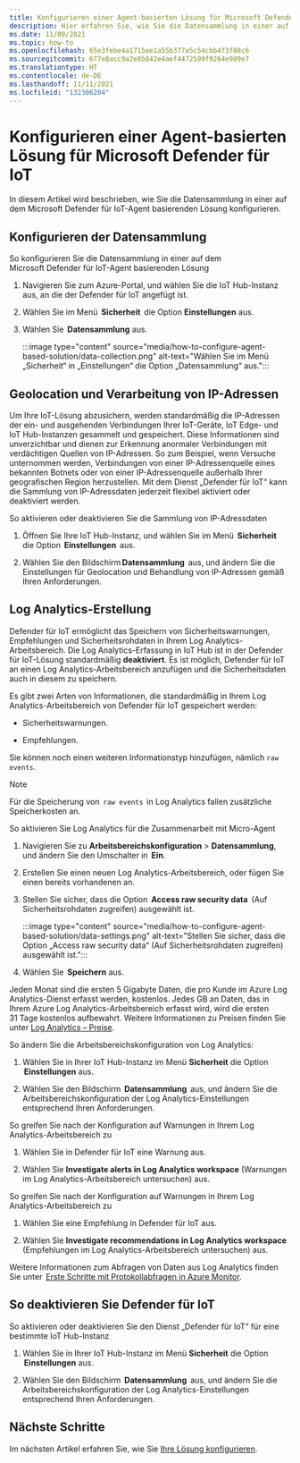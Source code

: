 ```yaml
---
title: Konfigurieren einer Agent-basierten Lösung für Microsoft Defender für IoT
description: Hier erfahren Sie, wie Sie die Datensammlung in einer auf dem Microsoft Defender für IoT-Agent basierenden Lösung konfigurieren.
ms.date: 11/09/2021
ms.topic: how-to
ms.openlocfilehash: 65e3febe4a1715ee1a55b377a5c54cbb4f3f88c6
ms.sourcegitcommit: 677e8acc9a2e8b842e4aef4472599f9264e989e7
ms.translationtype: HT
ms.contentlocale: de-DE
ms.lasthandoff: 11/11/2021
ms.locfileid: "132306204"
---
```

# <a name="configure-microsoft-defender-for-iot-agent-based-solution"></a>Konfigurieren einer Agent-basierten Lösung für Microsoft Defender für IoT  

In diesem Artikel wird beschrieben, wie Sie die Datensammlung in einer auf dem Microsoft Defender für IoT-Agent basierenden Lösung konfigurieren.

## <a name="configure-data-collection"></a>Konfigurieren der Datensammlung

So konfigurieren Sie die Datensammlung in einer auf dem Microsoft Defender für IoT-Agent basierenden Lösung 

1. Navigieren Sie zum Azure-Portal, und wählen Sie die IoT Hub-Instanz aus, an die der Defender für IoT angefügt ist. 

1. Wählen Sie im Menü  **Sicherheit**  die Option **Einstellungen** aus. 

1. Wählen Sie  **Datensammlung** aus. 

    :::image type="content" source="media/how-to-configure-agent-based-solution/data-collection.png" alt-text="Wählen Sie im Menü „Sicherheit“ in „Einstellungen“ die Option „Datensammlung“ aus.":::

## <a name="geolocation-and-ip-address-handling"></a>Geolocation und Verarbeitung von IP-Adressen 

Um Ihre IoT-Lösung abzusichern, werden standardmäßig die IP-Adressen der ein- und ausgehenden Verbindungen Ihrer IoT-Geräte, IoT Edge- und IoT Hub-Instanzen gesammelt und gespeichert. Diese Informationen sind unverzichtbar und dienen zur Erkennung anormaler Verbindungen mit verdächtigen Quellen von IP-Adressen. So zum Beispiel, wenn Versuche unternommen werden, Verbindungen von einer IP-Adressenquelle eines bekannten Botnets oder von einer IP-Adressenquelle außerhalb Ihrer geografischen Region herzustellen. Mit dem Dienst „Defender für IoT“ kann die Sammlung von IP-Adressdaten jederzeit flexibel aktiviert oder deaktiviert werden. 

So aktivieren oder deaktivieren Sie die Sammlung von IP-Adressdaten 

1. Öffnen Sie Ihre IoT Hub-Instanz, und wählen Sie im Menü  **Sicherheit**  die Option  **Einstellungen**  aus. 

1. Wählen Sie den Bildschirm **Datensammlung**  aus, und ändern Sie die Einstellungen für Geolocation und Behandlung von IP-Adressen gemäß Ihren Anforderungen. 

## <a name="log-analytics-creation"></a>Log Analytics-Erstellung 

Defender für IoT ermöglicht das Speichern von Sicherheitswarnungen, Empfehlungen und Sicherheitsrohdaten in Ihrem Log Analytics-Arbeitsbereich. Die Log Analytics-Erfassung in IoT Hub ist in der Defender für IoT-Lösung standardmäßig **deaktiviert**. Es ist möglich, Defender für IoT an einen Log Analytics-Arbeitsbereich anzufügen und die Sicherheitsdaten auch in diesem zu speichern. 

Es gibt zwei Arten von Informationen, die standardmäßig in Ihrem Log Analytics-Arbeitsbereich von Defender für IoT gespeichert werden:
 
- Sicherheitswarnungen.

- Empfehlungen. 

Sie können noch einen weiteren Informationstyp hinzufügen, nämlich `raw events`. 

> [!Note] 
> Für die Speicherung von  `raw events`  in Log Analytics fallen zusätzliche Speicherkosten an. 

So aktivieren Sie Log Analytics für die Zusammenarbeit mit Micro-Agent 

1. Navigieren Sie zu **Arbeitsbereichskonfiguration** > **Datensammlung**, und ändern Sie den Umschalter in  **Ein**. 

1. Erstellen Sie einen neuen Log Analytics-Arbeitsbereich, oder fügen Sie einen bereits vorhandenen an. 

1. Stellen Sie sicher, dass die Option  **Access raw security data**  (Auf Sicherheitsrohdaten zugreifen) ausgewählt ist.  

    :::image type="content" source="media/how-to-configure-agent-based-solution/data-settings.png" alt-text="Stellen Sie sicher, dass die Option „Access raw security data“ (Auf Sicherheitsrohdaten zugreifen) ausgewählt ist.":::

1. Wählen Sie  **Speichern** aus.

Jeden Monat sind die ersten 5 Gigabyte Daten, die pro Kunde im Azure Log Analytics-Dienst erfasst werden, kostenlos. Jedes GB an Daten, das in Ihrem Azure Log Analytics-Arbeitsbereich erfasst wird, wird die ersten 31 Tage kostenlos aufbewahrt. Weitere Informationen zu Preisen finden Sie unter [Log Analytics – Preise](https://azure.microsoft.com/pricing/details/monitor/). 

So ändern Sie die Arbeitsbereichskonfiguration von Log Analytics: 

1. Wählen Sie in Ihrer IoT Hub-Instanz im Menü **Sicherheit** die Option  **Einstellungen** aus. 

1. Wählen Sie den Bildschirm  **Datensammlung**  aus, und ändern Sie die Arbeitsbereichskonfiguration der Log Analytics-Einstellungen entsprechend Ihren Anforderungen. 

So greifen Sie nach der Konfiguration auf Warnungen in Ihrem Log Analytics-Arbeitsbereich zu

1. Wählen Sie in Defender für IoT eine Warnung aus.

1. Wählen Sie **Investigate alerts in Log Analytics workspace** (Warnungen im Log Analytics-Arbeitsbereich untersuchen) aus.

So greifen Sie nach der Konfiguration auf Warnungen in Ihrem Log Analytics-Arbeitsbereich zu

1. Wählen Sie eine Empfehlung in Defender für IoT aus.

1. Wählen Sie **Investigate recommendations in Log Analytics workspace** (Empfehlungen im Log Analytics-Arbeitsbereich untersuchen) aus. 
 
Weitere Informationen zum Abfragen von Daten aus Log Analytics finden Sie unter  [Erste Schritte mit Protokollabfragen in Azure Monitor](../../azure-monitor/logs/get-started-queries.md). 

## <a name="turn-off-defender-for-iot"></a>So deaktivieren Sie Defender für IoT 

So aktivieren oder deaktivieren Sie den Dienst „Defender für IoT“ für eine bestimmte IoT Hub-Instanz 

1. Wählen Sie in Ihrer IoT Hub-Instanz im Menü **Sicherheit** die Option  **Einstellungen** aus.

1. Wählen Sie den Bildschirm  **Datensammlung**  aus, und ändern Sie die Arbeitsbereichskonfiguration der Log Analytics-Einstellungen entsprechend Ihren Anforderungen.

## <a name="next-steps"></a>Nächste Schritte 

Im nächsten Artikel erfahren Sie, wie Sie [Ihre Lösung konfigurieren](quickstart-configure-your-solution.md).
